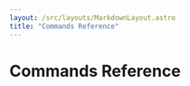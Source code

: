 ```yaml
---
layout: /src/layouts/MarkdownLayout.astro
title: "Commands Reference"
---
```

# Commands Reference

